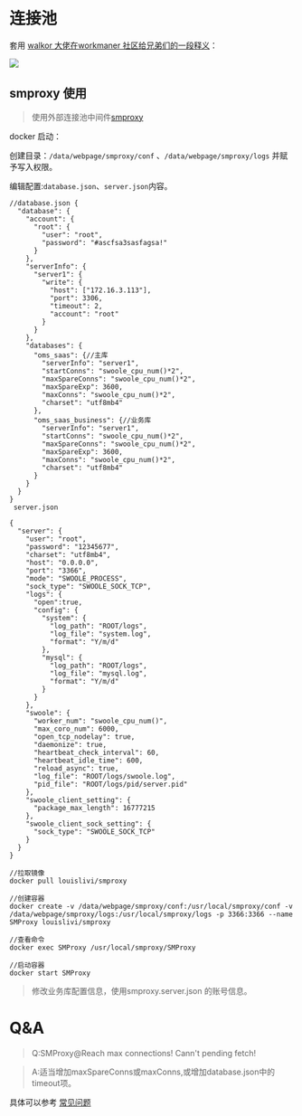 # 连接池


套用 [walkor 大佬在workmaner 社区给兄弟们的一段释义](https://www.workerman.net/q/5389)：

![](https://s3.bmp.ovh/imgs/2023/03/14/9d4bc88db5f00896.png)


## smproxy 使用

> 使用外部连接池中间件[smproxy](https://smproxy.louislivi.com/#/)


docker 启动：


创建目录：`/data/webpage/smproxy/conf` 、`/data/webpage/smproxy/logs` 并赋予写入权限。

编辑配置:`database.json`、`server.json`内容。


```shell
//database.json {
  "database": {
    "account": {
      "root": {
        "user": "root",
        "password": "#ascfsa3sasfagsa!"
      }
    },
    "serverInfo": {
      "server1": {
        "write": {
          "host": ["172.16.3.113"],
          "port": 3306,
          "timeout": 2,
          "account": "root"
        }
      }
    },
    "databases": {
      "oms_saas": {//主库
        "serverInfo": "server1",
        "startConns": "swoole_cpu_num()*2",
        "maxSpareConns": "swoole_cpu_num()*2",
        "maxSpareExp": 3600,
        "maxConns": "swoole_cpu_num()*2",
        "charset": "utf8mb4"
      },
      "oms_saas_business": {//业务库
        "serverInfo": "server1",
        "startConns": "swoole_cpu_num()*2",
        "maxSpareConns": "swoole_cpu_num()*2",
        "maxSpareExp": 3600,
        "maxConns": "swoole_cpu_num()*2",
        "charset": "utf8mb4"
      }
    }
  }
}
 server.json
 
{
  "server": {
    "user": "root",
    "password": "12345677",
    "charset": "utf8mb4",
    "host": "0.0.0.0",
    "port": "3366",
    "mode": "SWOOLE_PROCESS",
    "sock_type": "SWOOLE_SOCK_TCP",
    "logs": {
      "open":true,
      "config": {
        "system": {
          "log_path": "ROOT/logs",
          "log_file": "system.log",
          "format": "Y/m/d"
        },
        "mysql": {
          "log_path": "ROOT/logs",
          "log_file": "mysql.log",
          "format": "Y/m/d"
        }
      }
    },
    "swoole": {
      "worker_num": "swoole_cpu_num()",
      "max_coro_num": 6000,
      "open_tcp_nodelay": true,
      "daemonize": true,
      "heartbeat_check_interval": 60,
      "heartbeat_idle_time": 600,
      "reload_async": true,
      "log_file": "ROOT/logs/swoole.log",
      "pid_file": "ROOT/logs/pid/server.pid"
    },
    "swoole_client_setting": {
      "package_max_length": 16777215
    },
    "swoole_client_sock_setting": {
      "sock_type": "SWOOLE_SOCK_TCP"
    }
  }
}

```

```shell
//拉取镜像
docker pull louislivi/smproxy
 
//创建容器
docker create -v /data/webpage/smproxy/conf:/usr/local/smproxy/conf -v /data/webpage/smproxy/logs:/usr/local/smproxy/logs -p 3366:3366 --name SMProxy louislivi/smproxy
 
//查看命令
docker exec SMProxy /usr/local/smproxy/SMProxy
 
//启动容器
docker start SMProxy 
```

> 修改业务库配置信息，使用smproxy.server.json 的账号信息。


# Q&A

> Q:SMProxy@Reach max connections! Cann't pending fetch!
 
> A:适当增加maxSpareConns或maxConns,或增加database.json中的timeout项。

具体可以参考 [常见问题](https://smproxy.louislivi.com/#/README?id=%e5%b8%b8%e8%a7%81%e9%97%ae%e9%a2%98)